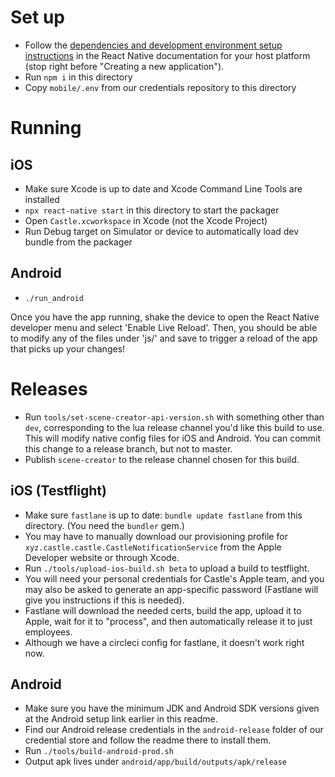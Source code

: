 # Set up

- Follow the [dependencies and development environment setup instructions](https://reactnative.dev/docs/environment-setup) in the React Native documentation for your host platform (stop right before "Creating a new application").
- Run `npm i` in this directory
- Copy `mobile/.env` from our credentials repository to this directory

# Running

## iOS

- Make sure Xcode is up to date and Xcode Command Line Tools are installed
- `npx react-native start` in this directory to start the packager
- Open `Castle.xcworkspace` in Xcode (not the Xcode Project)
- Run Debug target on Simulator or device to automatically load dev bundle from the packager

## Android

- `./run_android`

Once you have the app running, shake the device to open the React Native developer menu and select 'Enable Live Reload'. Then, you should be able to modify any of the files under 'js/' and save to trigger a reload of the app that picks up your changes!

# Releases

- Run `tools/set-scene-creator-api-version.sh` with something other than `dev`, corresponding to the lua release channel you'd like this build to use. This will modify native config files for iOS and Android. You can commit this change to a release branch, but not to master.
- Publish `scene-creator` to the release channel chosen for this build.

## iOS (Testflight)

- Make sure `fastlane` is up to date: `bundle update fastlane` from this directory. (You need the `bundler` gem.)
- You may have to manually download our provisioning profile for `xyz.castle.castle.CastleNotificationService` from the Apple Developer website or through Xcode.
- Run `./tools/upload-ios-build.sh beta` to upload a build to testflight.
- You will need your personal credentials for Castle's Apple team, and you may also be asked to generate an app-specific password (Fastlane will give you instructions if this is needed).
- Fastlane will download the needed certs, build the app, upload it to Apple, wait for it to "process", and then automatically release it to just employees.
- Although we have a circleci config for fastlane, it doesn't work right now.

## Android

- Make sure you have the minimum JDK and Android SDK versions given at the Android setup link earlier in this readme.
- Find our Android release credentials in the `android-release` folder of our credential store and follow the readme there to install them.
- Run `./tools/build-android-prod.sh`
- Output apk lives under `android/app/build/outputs/apk/release`

